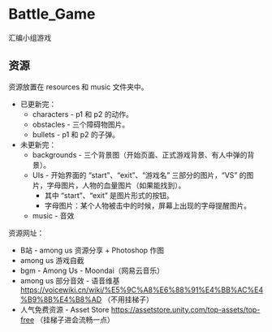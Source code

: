 # Battle_Game
汇编小组游戏
## 资源
资源放置在 resources 和 music 文件夹中。
* 已更新完：
  * characters - p1 和 p2 的动作。
  * obstacles - 三个障碍物图片。
  * bullets - p1 和 p2 的子弹。
* 未更新完：
  * backgrounds - 三个背景图（开始页面、正式游戏背景、有人中弹的背景）。
  * UIs - 开始界面的 “start”、“exit”、“游戏名” 三部分的图片，“VS” 的图片，字母图片，人物的血量图片（如果能找到）。
    * 其中 “start”、“exit” 是图片形式的按钮。
    * 字母图片：某个人物被击中的时候，屏幕上出现的字母提醒图片。
  * music - 音效

资源网址：
* B站 - among us 资源分享 + Photoshop 作图
* among us 游戏自截
* bgm - Among Us - Moondai（网易云音乐）
* among us 部分音效 - 语音维基  https://voicewiki.cn/wiki/%E5%9C%A8%E6%88%91%E4%BB%AC%E4%B9%8B%E4%B8%AD （不用挂梯子）
* 人气免费资源 - Asset Store  https://assetstore.unity.com/top-assets/top-free （挂梯子进会流畅一点）
